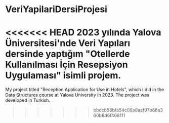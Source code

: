 # VeriYapilariDersiProjesi
<<<<<<< HEAD
2023 yılında Yalova Üniversitesi'nde Veri Yapıları dersinde yaptığım "Otellerde Kullanılması İçin Resepsiyon Uygulaması" isimli projem.
=======
My project titled "Reception Application for Use in Hotels", which I did in the Data Structures course at Yalova University in 2023. The project was developed in Turkish.
>>>>>>> bbdcb58bfa54c08a8aaf97b66a360b8d6f408111
